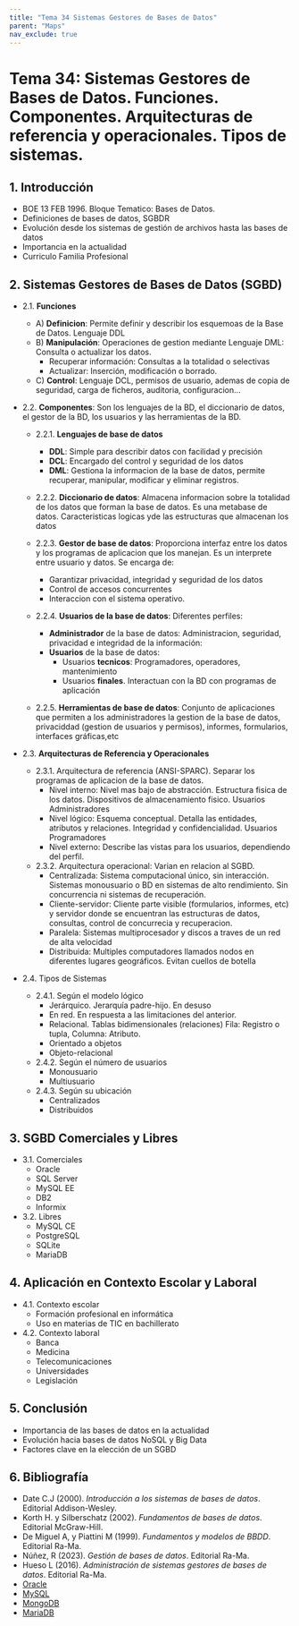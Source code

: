 ```yaml
---
title: "Tema 34 Sistemas Gestores de Bases de Datos"
parent: "Maps"
nav_exclude: true
---
```


# Tema 34: Sistemas Gestores de Bases de Datos. Funciones. Componentes. Arquitecturas de referencia y operacionales. Tipos de sistemas.

## 1. Introducción
- BOE 13 FEB 1996. Bloque Tematico: Bases de Datos.  
- Definiciones de bases de datos, SGBDR
- Evolución desde los sistemas de gestión de archivos hasta las bases de datos
- Importancia en la actualidad
- Curriculo Familia Profesional

## 2. Sistemas Gestores de Bases de Datos (SGBD)
- 2.1. **Funciones**
  -  A) **Definicion**: Permite definir y describir los esquemoas de la Base de Datos. Lenguaje DDL
  -  B) **Manipulación**: Operaciones de gestion mediante Lenguaje DML: Consulta o actualizar los datos. 
     - Recuperar información: Consultas a la totalidad o selectivas
     - Actualizar: Inserción, modificación o borrado.
  -  C) **Control**: Lenguaje DCL, permisos de usuario, ademas de copia de seguridad, carga de ficheros, auditoria, configuracion...

- 2.2. **Componentes**: Son los lenguajes de la BD, el diccionario de datos, el gestor de la BD, los usuarios y las herramientas de la BD.
  - 2.2.1. **Lenguajes de base de datos**
    - **DDL**: Simple para describir datos con facilidad y precisión
    - **DCL**: Encargado del control y seguridad de los datos
    - **DML**: Gestiona la informacion de la base de datos, permite recuperar, manipular, modificar y eliminar registros.
  
  - 2.2.2. **Diccionario de datos**: Almacena informacion sobre la totalidad de los datos que forman la base de datos. Es una metabase de datos. Caracteristicas logicas yde las estructuras que almacenan los datos
  - 2.2.3. **Gestor de base de datos**: Proporciona interfaz entre los datos y los programas de aplicacion que los manejan. Es un interprete entre usuario y datos. Se encarga de: 
    - Garantizar privacidad, integridad y seguridad de los datos
    - Control de accesos concurrentes
    - Interaccion con el sistema operativo.
  - 2.2.4. **Usuarios de la base de datos**: Diferentes perfiles:
    - **Administrador** de la base de datos: Administracion, seguridad, privacidad e integridad de la información:
    - **Usuarios** de la base de datos:
      - Usuarios **tecnicos**: Programadores, operadores, mantenimiento
      - Usuarios **finales**. Interactuan con la BD con programas de aplicación
  - 2.2.5. **Herramientas de base de datos**: Conjunto de aplicaciones que permiten a los administradores la gestion de la base de datos, privaciddad (gestion de usuarios y permisos), informes, formularios, interfaces gráficas,etc
  
- 2.3. **Arquitecturas de Referencia y Operacionales**
   - 2.3.1. Arquitectura de referencia (ANSI-SPARC). Separar los programas de aplicacion de la base de datos.
      - Nivel interno: Nivel mas bajo de abstracción. Estructura fisica de los datos. Dispositivos de almacenamiento fisico. Usuarios Administradores
      - Nivel lógico: Esquema conceptual. Detalla las entidades, atributos y relaciones. Integridad y confidencialidad. Usuarios Programadores
      - Nivel externo: Describe las vistas para los usuarios, dependiendo del perfil. 
   - 2.3.2. Arquitectura operacional: Varian en relacion al SGBD.
      - Centralizada: Sistema computacional único, sin interacción. Sistemas monousuario o BD en sistemas de alto rendimiento. Sin concurrencia ni sistemas de recuperación.
      - Cliente-servidor: Cliente parte visible (formularios, informes, etc) y servidor donde se encuentran las estructuras de datos, consultas, control de concurrecia y recuperacion.
      - Paralela: Sistemas multiprocesador y discos a traves de un red de alta velocidad
      - Distribuida: Multiples computadores llamados nodos en diferentes lugares geográficos. Evitan cuellos de botella
- 2.4. Tipos de Sistemas
  - 2.4.1. Según el modelo lógico
      - Jerárquico. Jerarquía padre-hijo. En desuso
      - En red. En respuesta a las limitaciones del anterior. 
      - Relacional. Tablas bidimensionales (relaciones) Fila: Registro o tupla, Columna: Atributo.
      - Orientado a objetos
      - Objeto-relacional
  - 2.4.2. Según el número de usuarios
      - Monousuario
      - Multiusuario
  - 2.4.3. Según su ubicación
      - Centralizados
      - Distribuidos

## 3. SGBD Comerciales y Libres
- 3.1. Comerciales
   - Oracle
   - SQL Server
   - MySQL EE
   - DB2
   - Informix
- 3.2. Libres
   - MySQL CE
   - PostgreSQL
   - SQLite
   - MariaDB

## 4. Aplicación en Contexto Escolar y Laboral
- 4.1. Contexto escolar
   - Formación profesional en informática
   - Uso en materias de TIC en bachillerato
- 4.2. Contexto laboral
   - Banca
   - Medicina
   - Telecomunicaciones
   - Universidades
   - Legislación

## 5. Conclusión
- Importancia de las bases de datos en la actualidad
- Evolución hacia bases de datos NoSQL y Big Data
- Factores clave en la elección de un SGBD

## 6. Bibliografía
- Date C.J (2000). *Introducción a los sistemas de bases de datos*. Editorial Addison-Wesley.
- Korth H. y Silberschatz (2002). *Fundamentos de bases de datos*. Editorial McGraw-Hill.
- De Miguel A, y Piattini M (1999). *Fundamentos y modelos de BBDD*. Editorial Ra-Ma.
- Núñez, R (2023). *Gestión de bases de datos*. Editorial Ra-Ma.
- Hueso L (2016). *Administración de sistemas gestores de bases de datos*. Editorial Ra-Ma.
- [Oracle](https://www.oracle.com/)
- [MySQL](https://www.mysql.com/)
- [MongoDB](https://www.mongodb.com/)
- [MariaDB](https://mariadb.org/)
